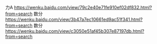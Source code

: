 力A https://wenku.baidu.com/view/79c2e40e71fe910ef02df832.html?from=search
数分 https://wenku.baidu.com/view/3b47a7ec10661ed9ac51f341.html?from=search
数分 https://wenku.baidu.com/view/c3050e51af45b307e87197db.html?from=search

